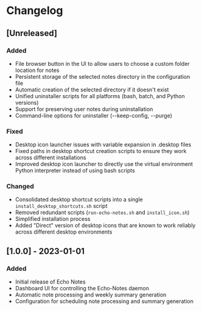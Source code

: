 # Changelog

## [Unreleased]

### Added
- File browser button in the UI to allow users to choose a custom folder location for notes
- Persistent storage of the selected notes directory in the configuration file
- Automatic creation of the selected directory if it doesn't exist
- Unified uninstaller scripts for all platforms (bash, batch, and Python versions)
- Support for preserving user notes during uninstallation
- Command-line options for uninstaller (--keep-config, --purge)

### Fixed
- Desktop icon launcher issues with variable expansion in .desktop files
- Fixed paths in desktop shortcut creation scripts to ensure they work across different installations
- Improved desktop icon launcher to directly use the virtual environment Python interpreter instead of using bash scripts

### Changed
- Consolidated desktop shortcut scripts into a single `install_desktop_shortcuts.sh` script
- Removed redundant scripts (`run-echo-notes.sh` and `install_icon.sh`)
- Simplified installation process
- Added "Direct" version of desktop icons that are known to work reliably across different desktop environments

## [1.0.0] - 2023-01-01

### Added
- Initial release of Echo Notes
- Dashboard UI for controlling the Echo-Notes daemon
- Automatic note processing and weekly summary generation
- Configuration for scheduling note processing and summary generation
